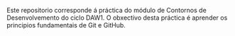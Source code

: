 Este repositorio corresponde á práctica do módulo de Contornos de Desenvolvemento do ciclo DAW1. O obxectivo desta práctica é aprender os principios fundamentais de Git e GitHub.
